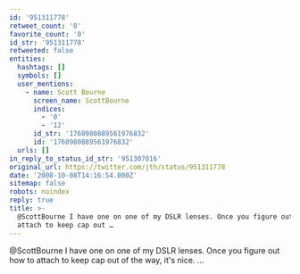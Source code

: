 ```yaml
---
id: '951311778'
retweet_count: '0'
favorite_count: '0'
id_str: '951311778'
retweeted: false
entities:
  hashtags: []
  symbols: []
  user_mentions:
    - name: Scott Bourne
      screen_name: ScottBourne
      indices:
        - '0'
        - '12'
      id_str: '1760980889561976832'
      id: '1760980889561976832'
  urls: []
in_reply_to_status_id_str: '951307016'
original_url: https://twitter.com/jth/status/951311778
date: '2008-10-08T14:16:54.000Z'
sitemap: false
robots: noindex
reply: true
title: >-
  @ScottBourne I have one on one of my DSLR lenses. Once you figure out how to
  attach to keep cap out …
---
```


@ScottBourne I have one on one of my DSLR lenses. Once you figure out how to attach to keep cap out of the way, it's nice. ...